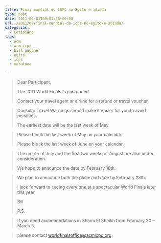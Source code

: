 ```yaml
---
title: Final mundial do ICPC no Egito é adiada
type: post
date: 2011-02-01T09:51:53+00:00
url: /2011/02/final-mundial-do-icpc-no-egito-e-adiada/
categorias:
  - Cotidiano
tags:
  - acm
  - acm icpc
  - bill poucher
  - egito
  - icpc
  - maratona

---
```

> Dear Participant,
>
> The 2011 World Finals is postponed.
>
> Contact your travel agent or airline for a refund or travel voucher.

> Consular Travel Warnings should make it easier for you to avoid penalties.
>
> The earliest date will be the last week of May.

> Please block the last week of May on your calendar.
>
> Please block the last week of June on your calendar.

> The month of July and the first two weeks of August are also under consideration.
>
> We hope to announce the date by February 10th.

> We plan to announce both the place and date by February 28th.
>
> I look forward to seeing every one at a spectacular World Finals later this year.
>
> Bill
>
> P.S.

> If you need accommodations in Sharm El Sheikh from February 20 – March 5,

> please contact <worldfinalsoffice@acmicpc.org>.
